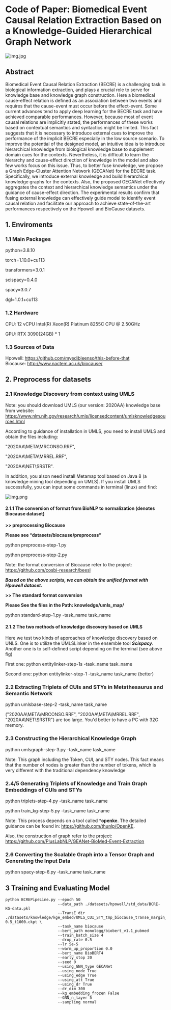 # Code of Paper: Biomedical Event Causal Relation Extraction Based on a Knowledge-Guided Hierarchical Graph Network
 
![img.jpg](img1.jpg)

## Abstract

Biomedical Event Causal Relation Extraction (BECRE) is a challenging task in biological information extraction, and plays a crucial role to serve for knowledge base and knowledge graph construction. Here a biomedical cause-effect relation is defined as an association between two events and requires that the cause-event must occur before the effect-event. Some current advances tend to apply deep learning for the BECRE task and have achieved comparable performances. However, because most of event causal relations are implicitly stated, the performances of these works based on contextual semantics and syntactics might be limited. This fact suggests that it is necessary to introduce external cues to improve the performance of the implicit BECRE especially in the low source scenario. To improve the potential of the designed model, an intuitive idea is to introduce hierarchical knowledge from biological knowledge base to supplement domain cues for the contexts. Nevertheless, it is difficult to learn the hierarchy and cause-effect direction of knowledge in the model and also few works focus on this issue. Thus, to better fuse knowledge, we propose a Graph Edge-Cluster Attention Network (GECANet) for the BECRE task. Specifically, we introduce external knowledge and build hierarchical knowledge graphs for the contexts. Also, the proposed GECANet effectively aggregates the context and hierarchical knowledge semantics under the guidance of cause-effect direction. The experimental results confirm that fusing external knowledge can effectively guide model to identify event causal relation and facilitate our approach to achieve state-of-the-art performances respectively on the Hpowell and BioCause datasets.

## 1. Enviroments
### 1.1 Main Packages

python=3.8.10

torch=1.10.0+cu113

transformers=3.0.1

scispacy=0.4.0

spacy=3.0.7

dgl=1.0.1+cu113

### 1.2 Hardware

CPU: 12 vCPU Intel(R) Xeon(R) Platinum 8255C CPU @ 2.50GHz

GPU: RTX 3090(24GB) * 1

### 1.3 Sources of Data 

Hpowell: https://github.com/myedibleenso/this-before-that \
Biocause: http://www.nactem.ac.uk/biocause/

## 2. Preprocess for datasets

### 2.1 Knowledge Discovery from context using UMLS

Note: you should download UMLS (our version: 2020AA) knowledge base from website: https://www.nlm.nih.gov/research/umls/licensedcontent/umlsknowledgesources.html

According to guidance of installation in UMLS, you need to install UMLS and obtain the files including:

"2020AA\META\MRCONSO.RRF", 

"2020AA\META\MRREL.RRF", 

"2020AA\NET\SRSTR".

In addition, you alson need install Metamap tool based on Java 8 (a knowledge mining tool depending on UMLS). If you install UMLS successfully, you can input some commands in terminal (linux) and find:

![img.png](img2.png)

#### 2.1.1 The conversion of format from BioNLP to normalization (denotes Biocause dataset) 

**>> preprocessing Biocause**

**Please see “datasets/biocause/preprocess”**

python preprocess-step-1.py

python preprocess-step-2.py

Note: the format conversion of Biocause refer to the project:  https://github.com/cosbi-research/beesl

***Based on the above scripts, we can obtain the unified format with Hpowell dataset.***

**>> The standard format conversion**

**Please See the files in the Path: knowledge/umls_map/**

python standard-step-1.py -task_name task_name

#### 2.1.2 The two methods of knowledge discovery based on UMLS

Here we test two kinds of approaches of knowledge discovery based on UNLS. One is to utilize the UMLSLinker in the ensemble tool  ***Scispacy***. Another one is to self-defined script depending on the terminal (see above fig)

First one: python entitylinker-step-1s -task_name task_name

Second one: python entitylinker-step-1 -task_name task_name (better)

### 2.2 Extracting Triplets of CUIs and STYs in Metathesaurus and Semantic Network

python umlsbase-step-2 -task_name task_name

("2020AA\META\MRCONSO.RRF", "2020AA\META\MRREL.RRF", "2020AA\NET\SRSTR") are too large. You'd better to have a PC with 32G memory.

### 2.3 Constructing the Hierarchical Knowledge Graph

python umlsgraph-step-3.py -task_name task_name

Note: This graph including the Token, CUI, and STY nodes. This fact means that the number of nodes is greater than the number of tokens, which is very different with the traditional dependency knowledge

### 2.4/5 Generating Triplets of Knowledge and Train Graph Embeddings of CUIs and STYs 

python triplets-step-4.py -task_name task_name

python train_kg-step-5.py -task_name task_name

Note: This process depends on a tool called ***openke**. The detailed guidance can be found in: https://github.com/thunlp/OpenKE.

Also, the construction of graph refer to the project: \
https://github.com/PlusLabNLP/GEANet-BioMed-Event-Extraction

### 2.6 Converting the Scalable Graph into a Tensor Graph and Generating the Input Data 

python spacy-step-6.py -task_name task_name

## 3 Training and Evaluating Model

```
python BCREPipeLine.py --epoch 50
                       --data_path ./datasets/hpowell/std_data/BCRE-KG-data.pkl 
                       --TransE_dir ./datasets/knowledge/kge_embed/UMLS_CUI_STY_tmp_biocause_transe_margin_d300_adam-0.5_t1000.ckpt \
                       --task_name biocause 
                       --bert_path monologg/biobert_v1.1_pubmed 
                       --train_batch_size 4 
                       --drop_rate 0.5 
                       --lr 5e-5 
                       --warm_up_proportion 0.0 
                       --bert_name BioBERT4
                       --early_stop 20 
                       --seed 0 
                       --using_GNN_type GECANet 
                       --using_node True 
                       --using_edge True 
                       --using_att True 
                       --using_dr True 
                       --dr_dim 300 
                       --kg_embedding_frozen False 
                       --GNN_n_layer 5 
                       --sampling normal
```






